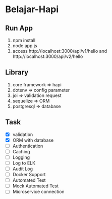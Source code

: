 # Belajar-Hapi

## Run App

1. npm install
2. node app.js
3. access http://localhost:3000/api/v1/hello and http://localhost:3000/api/v2/hello

## Library

1. core framework => hapi
2. dotenv => config parameter
3. joi => validation request
4. sequelize => ORM
5. postgresql => database

## Task
- [x] validation
- [x] ORM with database
- [ ] Authentication
- [ ] Caching
- [ ] Logging 
- [ ] Log to ELK
- [ ] Audit Log
- [ ] Docker Support
- [ ] Automated Test
- [ ] Mock Automated Test
- [ ] Microservice connection
